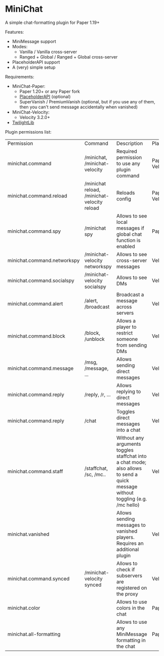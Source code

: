 # MiniChat
A simple chat-formatting plugin for Paper 1.19+

Features:
- MiniMessage support
- Modes:
  - Vanilla / Vanilla cross-server
  - Ranged + Global / Ranged + Global cross-server 
- PlaceholderAPI support
- A (very) simple setup

Requirements:
- MiniChat-Paper:
  - Paper 1.20+ or any Paper fork
  - [PlaceholderAPI](https://github.com/PlaceholderAPI/PlaceholderAPI/) (optional)
  - SuperVanish / PremiumVanish (optional, but if you use any of them, then you can't send message accidentally when vanished)
- MiniChat-Velocity:
  - Velocity 3.2.0+
- [TwilightLib](https://github.com/TwlghtDrgn/TwilightLib)

Plugin permissions list:
<table>
  <tr>
    <td>Permission</td>
    <td>Command</td>
    <td>Description</td>
    <td>Platform</td>
  </tr>
  <tr>
    <td>minichat.command</td>
    <td>/minichat, /minichat-velocity</td>
    <td>Required permission to use any plugin command</td>
    <td>Paper, Velocity</td>
  </tr>
  <tr>
    <td>minichat.command.reload</td>
    <td>/minichat reload, /minichat-velocity reload</td>
    <td>Reloads config</td>
    <td>Paper, Velocity</td>
  </tr>
  <tr>
    <td>minichat.command.spy</td>
    <td>/minichat spy</td>
    <td>Allows to see local messages if global chat function is enabled</td>
    <td>Paper</td>
  </tr>
  <tr>
    <td>minichat.command.networkspy</td>
    <td>/minichat-velocity networkspy</td>
    <td>Allows to see cross-server messages</td>
    <td>Velocity</td>
  </tr>
  <tr>
    <td>minichat.command.socialspy</td>
    <td>/minichat-velocity socialspy</td>
    <td>Allows to see DMs</td>
    <td>Velocity</td>
  </tr>
  <tr>
    <td>minichat.command.alert</td>
    <td>/alert, /broadcast</td>
    <td>Broadcast a message across servers</td>
    <td>Velocity</td>
  </tr>
  <tr>
    <td>minichat.command.block</td>
    <td>/block, /unblock</td>
    <td>Allows a player to restrict someone from sending DMs</td>
    <td>Velocity</td>
  </tr>
  <tr>
    <td>minichat.command.message</td>
    <td>/msg, /message, ...</td>
    <td>Allows sending direct messages</td>
    <td>Velocity</td>
  </tr>
  <tr>
    <td>minichat.command.reply</td>
    <td>/reply, /r, ...</td>
    <td>Allows replying to direct messages</td>
    <td>Velocity</td>
  </tr>
  <tr>
    <td>minichat.command.reply</td>
    <td>/chat</td>
    <td>Toggles direct messages into a chat</td>
    <td>Velocity</td>
  </tr>
  <tr>
    <td>minichat.command.staff</td>
    <td>/staffchat, /sc, /mc..</td>
    <td>Without any arguments toggles staffchat into a chat mode; also allows to send a quick message without toggling (e.g. /mc hello)</td>
    <td>Velocity</td>
  </tr>
  <tr>
    <td>minichat.vanished</td>
    <td>  </td>
    <td>Allows sending messages to vanished players. Requires an additional plugin</td>
    <td>Velocity</td>
  </tr>
  <tr>
    <td>minichat.command.synced</td>
    <td>/minichat-velocity synced</td>
    <td>Allows to check if subservers are registered on the proxy</td>
    <td>Velocity</td>
  </tr>
  <tr>
    <td>minichat.color</td>
    <td>  </td>
    <td>Allows to use colors in the chat</td>
    <td>Paper</td>
  </tr>
  <tr>
    <td>minichat.all-formatting</td>
    <td></td>
    <td>Allows to use any MiniMessage formatting in the chat</td>
    <td>Paper</td>
  </tr>
</table>